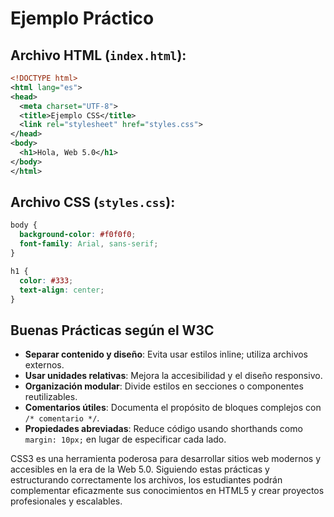 # Ejemplo Práctico

## Archivo HTML (`index.html`):
```xml
<!DOCTYPE html>
<html lang="es">
<head>
  <meta charset="UTF-8">
  <title>Ejemplo CSS</title>
  <link rel="stylesheet" href="styles.css">
</head>
<body>
  <h1>Hola, Web 5.0</h1>
</body>
</html>
```

## Archivo CSS (`styles.css`):
```css
body {
  background-color: #f0f0f0;
  font-family: Arial, sans-serif;
}

h1 {
  color: #333;
  text-align: center;
}
```

## Buenas Prácticas según el W3C

- **Separar contenido y diseño**: Evita usar estilos inline; utiliza archivos externos.
- **Usar unidades relativas**: Mejora la accesibilidad y el diseño responsivo.
- **Organización modular**: Divide estilos en secciones o componentes reutilizables.
- **Comentarios útiles**: Documenta el propósito de bloques complejos con `/* comentario */`.
- **Propiedades abreviadas**: Reduce código usando shorthands como `margin: 10px;` en lugar de especificar cada lado.

CSS3 es una herramienta poderosa para desarrollar sitios web modernos y accesibles en la era de la Web 5.0. Siguiendo estas prácticas y estructurando correctamente los archivos, los estudiantes podrán complementar eficazmente sus conocimientos en HTML5 y crear proyectos profesionales y escalables.
